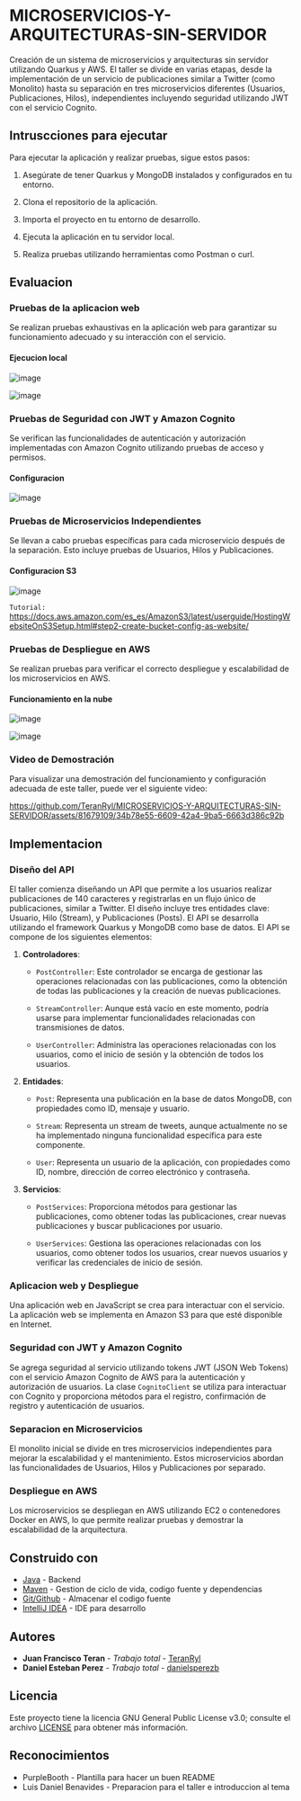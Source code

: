 # MICROSERVICIOS-Y-ARQUITECTURAS-SIN-SERVIDOR

Creación de un sistema de microservicios y arquitecturas sin servidor utilizando Quarkus y AWS. El taller se divide en varias etapas, desde la implementación de un servicio de publicaciones similar a Twitter (como Monolito) hasta su separación en tres microservicios diferentes (Usuarios, Publicaciones, Hilos), independientes incluyendo seguridad utilizando JWT con el servicio Cognito.

## Intruscciones para ejecutar

Para ejecutar la aplicación y realizar pruebas, sigue estos pasos:

1. Asegúrate de tener Quarkus y MongoDB instalados y configurados en tu entorno.

2. Clona el repositorio de la aplicación.

3. Importa el proyecto en tu entorno de desarrollo.

4. Ejecuta la aplicación en tu servidor local.

5. Realiza pruebas utilizando herramientas como Postman o curl.


## Evaluacion

### Pruebas de la aplicacion web

Se realizan pruebas exhaustivas en la aplicación web para garantizar su funcionamiento adecuado y su interacción con el servicio.

#### Ejecucion local

![image](https://github.com/TeranRyl/MICROSERVICIOS-Y-ARQUITECTURAS-SIN-SERVIDOR/assets/81679109/28c31237-0459-470b-a968-8a24c7aed736)

![image](https://github.com/TeranRyl/MICROSERVICIOS-Y-ARQUITECTURAS-SIN-SERVIDOR/assets/81679109/5277eeac-0eda-48c9-88ec-ac465bf1be7c)


### Pruebas de Seguridad con JWT y Amazon Cognito

Se verifican las funcionalidades de autenticación y autorización implementadas con Amazon Cognito utilizando pruebas de acceso y permisos.

#### Configuracion

![image](https://github.com/TeranRyl/MICROSERVICIOS-Y-ARQUITECTURAS-SIN-SERVIDOR/assets/81679109/dd7f4d3d-6c4a-4636-8a2b-3ef7ee0bae9f)


### Pruebas de Microservicios Independientes

Se llevan a cabo pruebas específicas para cada microservicio después de la separación. Esto incluye pruebas de Usuarios, Hilos y Publicaciones.

#### Configuracion S3

![image](https://github.com/TeranRyl/MICROSERVICIOS-Y-ARQUITECTURAS-SIN-SERVIDOR/assets/81679109/19015957-63c4-4da6-91b6-563f83d088fd)

`Tutorial:` https://docs.aws.amazon.com/es_es/AmazonS3/latest/userguide/HostingWebsiteOnS3Setup.html#step2-create-bucket-config-as-website/


### Pruebas de Despliegue en AWS

Se realizan pruebas para verificar el correcto despliegue y escalabilidad de los microservicios en AWS.

#### Funcionamiento en la nube

![image](https://github.com/TeranRyl/MICROSERVICIOS-Y-ARQUITECTURAS-SIN-SERVIDOR/assets/81679109/4244670f-d34f-4892-8256-31b7d3e590f7)

![image](https://github.com/TeranRyl/MICROSERVICIOS-Y-ARQUITECTURAS-SIN-SERVIDOR/assets/81679109/4ab7ab94-1eac-4ec2-9eb5-d9352d06a18e)


### Video de Demostración

Para visualizar una demostración del funcionamiento y configuración adecuada de este taller, puede ver el siguiente video:



https://github.com/TeranRyl/MICROSERVICIOS-Y-ARQUITECTURAS-SIN-SERVIDOR/assets/81679109/34b78e55-6609-42a4-9ba5-6663d386c92b



## Implementacion

### Diseño del API

El taller comienza diseñando un API que permite a los usuarios realizar publicaciones de 140 caracteres y registrarlas en un flujo único de publicaciones, similar a Twitter. El diseño incluye tres entidades clave: Usuario, Hilo (Stream), y Publicaciones (Posts). El API se desarrolla utilizando el framework Quarkus y MongoDB como base de datos. El API se compone de los siguientes elementos:



1. **Controladores**:
   - `PostController`: Este controlador se encarga de gestionar las operaciones relacionadas con las publicaciones, como la obtención de todas las publicaciones y la creación de nuevas publicaciones.

   - `StreamController`: Aunque está vacío en este momento, podría usarse para implementar funcionalidades relacionadas con transmisiones de datos.

   - `UserController`: Administra las operaciones relacionadas con los usuarios, como el inicio de sesión y la obtención de todos los usuarios.

2. **Entidades**:
   - `Post`: Representa una publicación en la base de datos MongoDB, con propiedades como ID, mensaje y usuario.

   - `Stream`: Representa un stream de tweets, aunque actualmente no se ha implementado ninguna funcionalidad específica para este componente.

   - `User`: Representa un usuario de la aplicación, con propiedades como ID, nombre, dirección de correo electrónico y contraseña.

3. **Servicios**:
   - `PostServices`: Proporciona métodos para gestionar las publicaciones, como obtener todas las publicaciones, crear nuevas publicaciones y buscar publicaciones por usuario.

   - `UserServices`: Gestiona las operaciones relacionadas con los usuarios, como obtener todos los usuarios, crear nuevos usuarios y verificar las credenciales de inicio de sesión.


### Aplicacion web y Despliegue

Una aplicación web en JavaScript se crea para interactuar con el servicio. La aplicación web se implementa en Amazon S3 para que esté disponible en Internet.

### Seguridad con JWT y Amazon Cognito

Se agrega seguridad al servicio utilizando tokens JWT (JSON Web Tokens) con el servicio Amazon Cognito de AWS para la autenticación y autorización de usuarios. La clase `CognitoClient` se utiliza para interactuar con Cognito y proporciona métodos para el registro, confirmación de registro y autenticación de usuarios.

### Separacion en Microservicios

El monolito inicial se divide en tres microservicios independientes para mejorar la escalabilidad y el mantenimiento. Estos microservicios abordan las funcionalidades de Usuarios, Hilos y Publicaciones por separado.

### Despliegue en AWS

Los microservicios se despliegan en AWS utilizando EC2 o contenedores Docker en AWS, lo que permite realizar pruebas y demostrar la escalabilidad de la arquitectura.

## Construido con

* [Java](https://www.oracle.com/co/java/) - Backend
* [Maven](https://maven.apache.org/) - Gestion de ciclo de vida, codigo fuente y dependencias
* [Git/Github](https://git-scm.com/) - Almacenar el codigo fuente
* [IntelliJ IDEA](https://www.jetbrains.com/idea/) - IDE para desarrollo


## Autores

* **Juan Francisco Teran** - *Trabajo total* - [TeranRyl](https://github.com/TeranRyl)
* **Daniel Esteban Perez** - *Trabajo total* - [danielsperezb](https://github.com/danielsperezb)

## Licencia

Este proyecto tiene la licencia GNU General Public License v3.0; consulte el archivo [LICENSE](LICENSE.txt) para obtener más información.

## Reconocimientos

* PurpleBooth - Plantilla para hacer un buen README
* Luis Daniel Benavides - Preparacion para el taller e introduccion al tema


